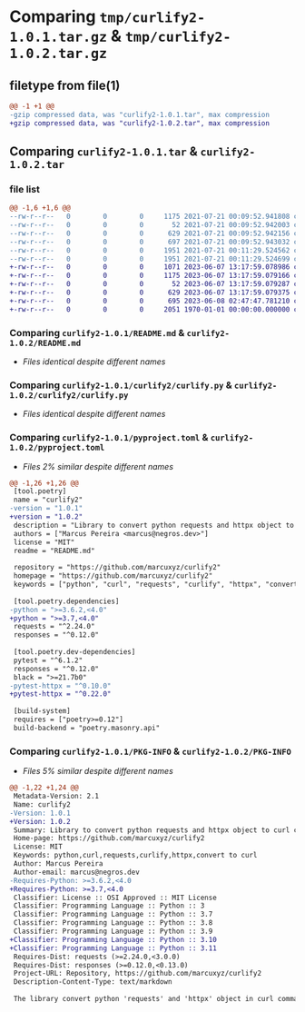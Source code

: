 # Comparing `tmp/curlify2-1.0.1.tar.gz` & `tmp/curlify2-1.0.2.tar.gz`

## filetype from file(1)

```diff
@@ -1 +1 @@
-gzip compressed data, was "curlify2-1.0.1.tar", max compression
+gzip compressed data, was "curlify2-1.0.2.tar", max compression
```

## Comparing `curlify2-1.0.1.tar` & `curlify2-1.0.2.tar`

### file list

```diff
@@ -1,6 +1,6 @@
--rw-r--r--   0        0        0     1175 2021-07-21 00:09:52.941808 curlify2-1.0.1/README.md
--rw-r--r--   0        0        0       52 2021-07-21 00:09:52.942003 curlify2-1.0.1/curlify2/__init__.py
--rw-r--r--   0        0        0      629 2021-07-21 00:09:52.942156 curlify2-1.0.1/curlify2/curlify.py
--rw-r--r--   0        0        0      697 2021-07-21 00:09:52.943032 curlify2-1.0.1/pyproject.toml
--rw-r--r--   0        0        0     1951 2021-07-21 00:11:29.524562 curlify2-1.0.1/setup.py
--rw-r--r--   0        0        0     1951 2021-07-21 00:11:29.524699 curlify2-1.0.1/PKG-INFO
+-rw-r--r--   0        0        0     1071 2023-06-07 13:17:59.078986 curlify2-1.0.2/LICENSE
+-rw-r--r--   0        0        0     1175 2023-06-07 13:17:59.079166 curlify2-1.0.2/README.md
+-rw-r--r--   0        0        0       52 2023-06-07 13:17:59.079287 curlify2-1.0.2/curlify2/__init__.py
+-rw-r--r--   0        0        0      629 2023-06-07 13:17:59.079375 curlify2-1.0.2/curlify2/curlify.py
+-rw-r--r--   0        0        0      695 2023-06-08 02:47:47.781210 curlify2-1.0.2/pyproject.toml
+-rw-r--r--   0        0        0     2051 1970-01-01 00:00:00.000000 curlify2-1.0.2/PKG-INFO
```

### Comparing `curlify2-1.0.1/README.md` & `curlify2-1.0.2/README.md`

 * *Files identical despite different names*

### Comparing `curlify2-1.0.1/curlify2/curlify.py` & `curlify2-1.0.2/curlify2/curlify.py`

 * *Files identical despite different names*

### Comparing `curlify2-1.0.1/pyproject.toml` & `curlify2-1.0.2/pyproject.toml`

 * *Files 2% similar despite different names*

```diff
@@ -1,26 +1,26 @@
 [tool.poetry]
 name = "curlify2"
-version = "1.0.1"
+version = "1.0.2"
 description = "Library to convert python requests and httpx object to curl command."
 authors = ["Marcus Pereira <marcus@negros.dev>"]
 license = "MIT"
 readme = "README.md"
 
 repository = "https://github.com/marcuxyz/curlify2"
 homepage = "https://github.com/marcuxyz/curlify2"
 keywords = ["python", "curl", "requests", "curlify", "httpx", "convert to curl"]
 
 [tool.poetry.dependencies]
-python = ">=3.6.2,<4.0"
+python = ">=3.7,<4.0"
 requests = "^2.24.0"
 responses = "^0.12.0"
 
 [tool.poetry.dev-dependencies]
 pytest = "^6.1.2"
 responses = "^0.12.0"
 black = ">=21.7b0"
-pytest-httpx = "^0.10.0"
+pytest-httpx = "^0.22.0"
 
 [build-system]
 requires = ["poetry>=0.12"]
 build-backend = "poetry.masonry.api"
```

### Comparing `curlify2-1.0.1/PKG-INFO` & `curlify2-1.0.2/PKG-INFO`

 * *Files 5% similar despite different names*

```diff
@@ -1,22 +1,24 @@
 Metadata-Version: 2.1
 Name: curlify2
-Version: 1.0.1
+Version: 1.0.2
 Summary: Library to convert python requests and httpx object to curl command.
 Home-page: https://github.com/marcuxyz/curlify2
 License: MIT
 Keywords: python,curl,requests,curlify,httpx,convert to curl
 Author: Marcus Pereira
 Author-email: marcus@negros.dev
-Requires-Python: >=3.6.2,<4.0
+Requires-Python: >=3.7,<4.0
 Classifier: License :: OSI Approved :: MIT License
 Classifier: Programming Language :: Python :: 3
 Classifier: Programming Language :: Python :: 3.7
 Classifier: Programming Language :: Python :: 3.8
 Classifier: Programming Language :: Python :: 3.9
+Classifier: Programming Language :: Python :: 3.10
+Classifier: Programming Language :: Python :: 3.11
 Requires-Dist: requests (>=2.24.0,<3.0.0)
 Requires-Dist: responses (>=0.12.0,<0.13.0)
 Project-URL: Repository, https://github.com/marcuxyz/curlify2
 Description-Content-Type: text/markdown
 
 The library convert python 'requests' and 'httpx' object in curl command. Curlify2 is a enhancement of [curlify]('https://github.com/ofw/curlify').
```

